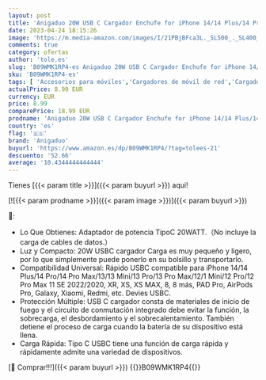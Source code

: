 ```yaml
---
layout: post
title: 'Anigaduo 20W USB C Cargador Enchufe for iPhone 14/14 Plus/14 Pro/14 Pro Max/13/12/11/8/XS/XS MAX/XR/X  iPad  AirPods  USBC Cabezal Carga Adaptador Tipo C Pared Cargado Corriente'
date: 2023-04-24 18:15:26
image: 'https://m.media-amazon.com/images/I/21PBjBFca3L._SL500_._SL400_.jpg'
comments: true
category: ofertas
author: 'tole.es'
slug: 'B09WMK1RP4-es Anigaduo 20W USB C Cargador Enchufe for iPhone 14/14...'
sku: 'B09WMK1RP4-es'
tags: [ 'Accesorios para móviles','Cargadores de móvil de red','Cargadores para móviles','Comunicación móvil y accesorios','Electrónica','anigaduo','ipad','iphone','🇪🇸', ]
actualPrice: 8.99 EUR
currency: EUR
price: 8.99
comparePrice: 18.99 EUR
prodname: 'Anigaduo 20W USB C Cargador Enchufe for iPhone 14/14 Plus/14 Pro/14 Pro Max/13/12/11/8/XS/XS MAX/XR/X  iPad  AirPods  USBC Cabezal Carga Adaptador Tipo C Pared Cargado Corriente'
country: 'es'
flag: '🇪🇸'
brand: 'Anigaduo'
buyurl: 'https://www.amazon.es/dp/B09WMK1RP4/?tag=tolees-21'
descuento: '52.66'
average: '10.4344444444444'
---
```


Tienes [{{< param title >}}]({{< param buyurl >}}) aqui!

[![{{< param prodname >}}]({{< param image >}})]({{< param buyurl >}})

🔎:

- Lo Que Obtienes: Adaptador de potencia TipoC 20WATT.（No incluye la carga de cables de datos.）
- Luz y Compacto: 20W USBC cargador Carga es muy pequeño y ligero, por lo que simplemente puede ponerlo en su bolsillo y transportarlo.
- Compatibilidad Universal: Rápido USBC compatible para iPhone 14/14 Plus/14 Pro/14 Pro Max/13/13 Mini/13 Pro/13 Pro Max/12/1 Mini/12 Pro/12 Pro Max 11 SE 2022/2020, XR, XS, XS MAX, 8, 8 más, PAD Pro, AirPods Pro, Galaxy, Xiaomi, Redmi, etc. Devies USBC.
- Protección Múltiple: USB C cargador consta de materiales de inicio de fuego y el circuito de conmutación integrado debe evitar la función, la sobrecarga, el desbordamiento y el sobrecalentamiento. También detiene el proceso de carga cuando la batería de su dispositivo está llena.
- Carga Rápida: Tipo C USBC tiene una función de carga rápida y rápidamente admite una variedad de dispositivos.

[🛒 Comprar!!!]({{< param buyurl >}})
{{<world>}}B09WMK1RP4{{</world>}}
